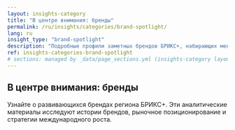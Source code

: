 ```yaml
---
layout: insights-category
title: "В центре внимания: бренды"
permalink: /ru/insights/categories/brand-spotlight/
lang: ru
insight_type: "brand-spotlight"
description: "Подробные профили заметных брендов БРИКС+, набирающих международную популярность."
ref: insights-categories-brand-spotlight
# sections: managed by _data/page_sections.yml (insights-category layout)
---
```


## В центре внимания: бренды

Узнайте о развивающихся брендах региона БРИКС+. Эти аналитические материалы исследуют истории брендов, рыночное позиционирование и стратегии международного роста.
